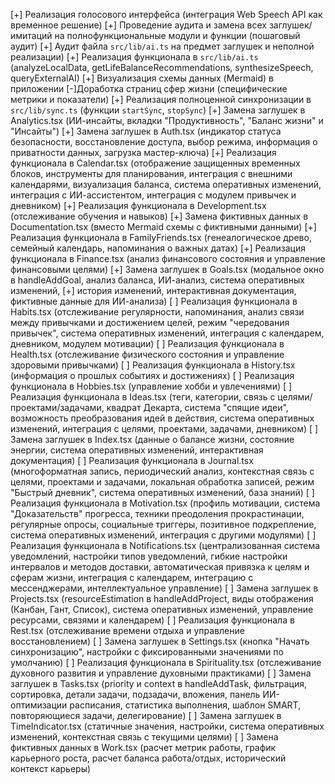 [+] Реализация голосового интерфейса (интеграция Web Speech API как временное решение)
[+] Проведение аудита и замена всех заглушек/имитаций на полнофункциональные модули и функции (пошаговый аудит)
[+] Аудит файла `src/lib/ai.ts` на предмет заглушек и неполной реализации)
[+] Реализация функционала в `src/lib/ai.ts` (analyzeLocalData, getLifeBalanceRecommendations, synthesizeSpeech, queryExternalAI)
[+] Визуализация схемы данных (Mermaid) в приложении
[-]Доработка страниц сфер жизни (специфические метрики и показатели)
[+] Реализация полноценной синхронизации в `src/lib/sync.ts` (функции `startSync`, `stopSync`)
[+] Замена заглушек в Analytics.tsx (ИИ-инсайты, вкладки "Продуктивность", "Баланс жизни" и "Инсайты")
[+] Замена заглушек в Auth.tsx (индикатор статуса безопасности, восстановление доступа, выбор режима, информация о приватности данных, загрузка мастер-ключа)
[+] Реализация функционала в Calendar.tsx (отображение защищенных временных блоков, инструменты для планирования, интеграция с внешними календарями, визуализация баланса, система оперативных изменений, интеграция с ИИ-ассистентом, интеграция с модулем привычек и дневником)
[+] Реализация функционала в Development.tsx (отслеживание обучения и навыков)
[+] Замена фиктивных данных в Documentation.tsx (вместо Mermaid схемы с фиктивными данными)
[+] Реализация функционала в FamilyFriends.tsx (генеалогическое древо, семейный календарь, напоминания о важных датах)
[+] Реализация функционала в Finance.tsx (анализ финансового состояния и управление финансовыми целями)
[+] Замена заглушек в Goals.tsx (модальное окно в handleAddGoal, анализ баланса, ИИ-анализ, система оперативных изменений, [+] история изменений, интерактивная документация, фиктивные данные для ИИ-анализа)
[ ] Реализация функционала в Habits.tsx (отслеживание регулярности, напоминания, анализ связи между привычками и достижением целей, режим "чередования привычек", система оперативных изменений, интеграция с календарем, дневником, модулем мотивации)
[ ] Реализация функционала в Health.tsx (отслеживание физического состояния и управление здоровыми привычками)
[ ] Реализация функционала в History.tsx (информация о прошлых событиях и достижениях)
[ ] Реализация функционала в Hobbies.tsx (управление хобби и увлечениями)
[ ] Реализация функционала в Ideas.tsx (теги, категории, связь с целями/проектами/задачами, квадрат Декарта, система "спящие идеи", возможность преобразования идей в действия, система оперативных изменений, интеграция с целями, проектами, задачами, дневником)
[ ] Замена заглушек в Index.tsx (данные о балансе жизни, состояние энергии, система оперативных изменений, интерактивная документация)
[ ] Реализация функционала в Journal.tsx (многоформатная запись, периодический анализ, контекстная связь с целями, проектами и задачами, локальная обработка записей, режим "Быстрый дневник", система оперативных изменений, база знаний)
[ ] Реализация функционала в Motivation.tsx (профиль мотивации, система "Доказательств" прогресса, техники преодоления прокрастинации, регулярные опросы, социальные триггеры, позитивное подкрепление, система оперативных изменений, интеграция с другими модулями)
[ ] Реализация функционала в Notifications.tsx (централизованная система уведомлений, настройки типов уведомлений, гибкие настройки интервалов и методов доставки, автоматическая привязка к целям и сферам жизни, интеграция с календарем, интеграцию с мессенджерами, интеллектуальное управление)
[ ] Замена заглушек в Projects.tsx (resourceEstimation в handleAddProject, виды отображения (Канбан, Гант, Список), система оперативных изменений, управление ресурсами, связями и календарем)
[ ] Реализация функционала в Rest.tsx (отслеживание времени отдыха и управление восстановлением)
[ ] Замена заглушек в Settings.tsx (кнопка "Начать синхронизацию", настройки с фиксированными значениями по умолчанию)
[ ] Реализация функционала в Spirituality.tsx (отслеживание духовного развития и управление духовными практиками)
[ ] Замена заглушек в Tasks.tsx (priority и context в handleAddTask, фильтрация, сортировка, детали задачи, подзадачи, вложения, панель ИИ-оптимизации расписания, статистика выполнения, шаблон SMART, повторяющиеся задачи, делегирование)
[ ] Замена заглушек в TimeIndicator.tsx (статичные значения, настройки, система оперативных изменений, контекстная связь с текущими целями)
[ ] Замена фиктивных данных в Work.tsx (расчет метрик работы, график карьерного роста, расчет баланса работа/отдых, исторический контекст карьеры)